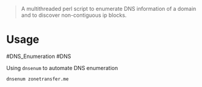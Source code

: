 > A multithreaded perl script to enumerate DNS information of a domain and to discover non-contiguous ip blocks.


# Usage

#DNS_Enumeration #DNS

Using `dnsenum` to automate DNS enumeration
```bash
dnsenum zonetransfer.me
```